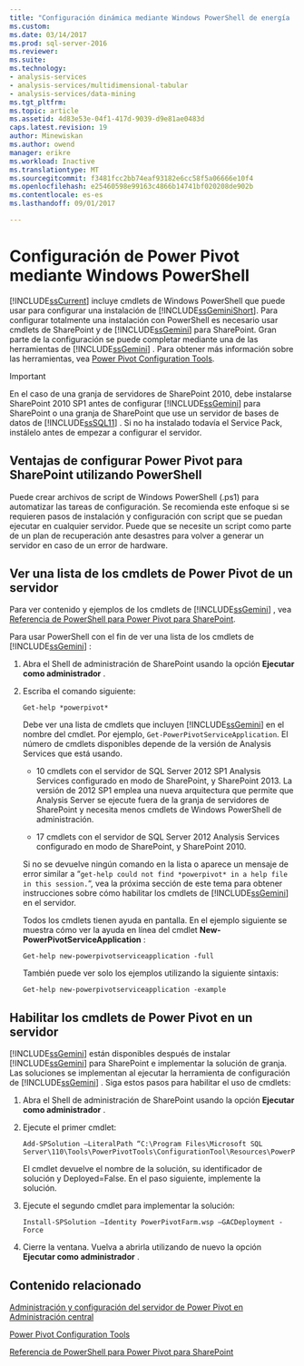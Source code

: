 ```yaml
---
title: "Configuración dinámica mediante Windows PowerShell de energía | Documentos de Microsoft"
ms.custom: 
ms.date: 03/14/2017
ms.prod: sql-server-2016
ms.reviewer: 
ms.suite: 
ms.technology:
- analysis-services
- analysis-services/multidimensional-tabular
- analysis-services/data-mining
ms.tgt_pltfrm: 
ms.topic: article
ms.assetid: 4d83e53e-04f1-417d-9039-d9e81ae0483d
caps.latest.revision: 19
author: Minewiskan
ms.author: owend
manager: erikre
ms.workload: Inactive
ms.translationtype: MT
ms.sourcegitcommit: f3481fcc2bb74eaf93182e6cc58f5a06666e10f4
ms.openlocfilehash: e25460598e99163c4866b14741bf020208de902b
ms.contentlocale: es-es
ms.lasthandoff: 09/01/2017

---
```

# <a name="power-pivot-configuration-using-windows-powershell"></a>Configuración de Power Pivot mediante Windows PowerShell
  [!INCLUDE[ssCurrent](../../includes/sscurrent-md.md)] incluye cmdlets de Windows PowerShell que puede usar para configurar una instalación de [!INCLUDE[ssGeminiShort](../../includes/ssgeminishort-md.md)]. Para configurar totalmente una instalación con PowerShell es necesario usar cmdlets de SharePoint y de [!INCLUDE[ssGemini](../../includes/ssgemini-md.md)] para SharePoint. Gran parte de la configuración se puede completar mediante una de las herramientas de [!INCLUDE[ssGemini](../../includes/ssgemini-md.md)] . Para obtener más información sobre las herramientas, vea [Power Pivot Configuration Tools](../../analysis-services/power-pivot-sharepoint/power-pivot-configuration-tools.md).  
  
> [!IMPORTANT]  
>  En el caso de una granja de servidores de SharePoint 2010, debe instalarse SharePoint 2010 SP1 antes de configurar [!INCLUDE[ssGemini](../../includes/ssgemini-md.md)] para SharePoint o una granja de SharePoint que use un servidor de bases de datos de [!INCLUDE[ssSQL11](../../includes/sssql11-md.md)] . Si no ha instalado todavía el Service Pack, instálelo antes de empezar a configurar el servidor.  
  
## <a name="benefits-of-configuring-power-pivot-for-sharepoint-using-powershell"></a>Ventajas de configurar Power Pivot para SharePoint utilizando PowerShell  
 Puede crear archivos de script de Windows PowerShell (.ps1) para automatizar las tareas de configuración. Se recomienda este enfoque si se requieren pasos de instalación y configuración con script que se puedan ejecutar en cualquier servidor. Puede que se necesite un script como parte de un plan de recuperación ante desastres para volver a generar un servidor en caso de un error de hardware.  
  
## <a name="view-a-list-of-the-power-pivot-cmdlets-on-a-server"></a>Ver una lista de los cmdlets de Power Pivot de un servidor  
 Para ver contenido y ejemplos de los cmdlets de [!INCLUDE[ssGemini](../../includes/ssgemini-md.md)] , vea [Referencia de PowerShell para Power Pivot para SharePoint](../../analysis-services/powershell/powershell-reference-for-power-pivot-for-sharepoint.md).  
  
 Para usar PowerShell con el fin de ver una lista de los cmdlets de [!INCLUDE[ssGemini](../../includes/ssgemini-md.md)] :  
  
1.  Abra el Shell de administración de SharePoint usando la opción **Ejecutar como administrador** .  
  
2.  Escriba el comando siguiente:  
  
    ```  
    Get-help *powerpivot*  
    ```  
  
     Debe ver una lista de cmdlets que incluyen [!INCLUDE[ssGemini](../../includes/ssgemini-md.md)] en el nombre del cmdlet. Por ejemplo, `Get-PowerPivotServiceApplication`. El número de cmdlets disponibles depende de la versión de Analysis Services que está usando.  
  
    -   10 cmdlets con el servidor de SQL Server 2012 SP1 Analysis Services configurado en modo de SharePoint, y SharePoint 2013. La versión de 2012 SP1 emplea una nueva arquitectura que permite que Analysis Server se ejecute fuera de la granja de servidores de SharePoint y necesita menos cmdlets de Windows PowerShell de administración.  
  
    -   17 cmdlets con el servidor de SQL Server 2012 Analysis Services configurado en modo de SharePoint, y SharePoint 2010.  
  
     Si no se devuelve ningún comando en la lista o aparece un mensaje de error similar a “`get-help could not find *powerpivot* in a help file in this session.`“, vea la próxima sección de este tema para obtener instrucciones sobre cómo habilitar los cmdlets de [!INCLUDE[ssGemini](../../includes/ssgemini-md.md)] en el servidor.  
  
     Todos los cmdlets tienen ayuda en pantalla. En el ejemplo siguiente se muestra cómo ver la ayuda en línea del cmdlet **New-PowerPivotServiceApplication** :  
  
    ```  
    Get-help new-powerpivotserviceapplication -full  
    ```  
  
     También puede ver solo los ejemplos utilizando la siguiente sintaxis:  
  
    ```  
    Get-help new-powerpivotserviceapplication -example  
    ```  
  
## <a name="enable-power-pivot-cmdlets-on-a-server"></a>Habilitar los cmdlets de Power Pivot en un servidor  
 [!INCLUDE[ssGemini](../../includes/ssgemini-md.md)] están disponibles después de instalar [!INCLUDE[ssGemini](../../includes/ssgemini-md.md)] para SharePoint e implementar la solución de granja. Las soluciones se implementan al ejecutar la herramienta de configuración de [!INCLUDE[ssGemini](../../includes/ssgemini-md.md)] . Siga estos pasos para habilitar el uso de cmdlets:  
  
1.  Abra el Shell de administración de SharePoint usando la opción **Ejecutar como administrador** .  
  
2.  Ejecute el primer cmdlet:  
  
    ```  
    Add-SPSolution –LiteralPath “C:\Program Files\Microsoft SQL Server\110\Tools\PowerPivotTools\ConfigurationTool\Resources\PowerPivotFarm.wsp”  
    ```  
  
     El cmdlet devuelve el nombre de la solución, su identificador de solución y Deployed=False. En el paso siguiente, implemente la solución.  
  
3.  Ejecute el segundo cmdlet para implementar la solución:  
  
    ```  
    Install-SPSolution –Identity PowerPivotFarm.wsp –GACDeployment -Force  
    ```  
  
4.  Cierre la ventana. Vuelva a abrirla utilizando de nuevo la opción **Ejecutar como administrador** .  
  
## <a name="related-content"></a>Contenido relacionado  
 [Administración y configuración del servidor de Power Pivot en Administración central](../../analysis-services/power-pivot-sharepoint/power-pivot-server-administration-and-configuration-in-central-administration.md)  
  
 [Power Pivot Configuration Tools](../../analysis-services/power-pivot-sharepoint/power-pivot-configuration-tools.md)  
  
 [Referencia de PowerShell para Power Pivot para SharePoint](../../analysis-services/powershell/powershell-reference-for-power-pivot-for-sharepoint.md)  
  
  

